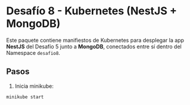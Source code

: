 # Desafío 8 - Kubernetes (NestJS + MongoDB)

Este paquete contiene manifiestos de Kubernetes para desplegar la app **NestJS** del Desafío 5
junto a **MongoDB**, conectados entre sí dentro del Namespace `desafio8`.

## Pasos

1. Inicia minikube:
```bash
minikube start
